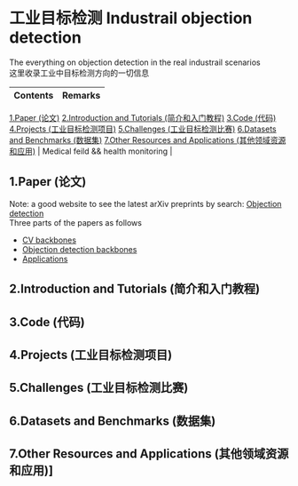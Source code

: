 # 工业目标检测 Industrail objection detection
The everything on objection detection in the real industrail scenarios  
这里收录工业中目标检测方向的一切信息  


| Contents | Remarks | 
|:-|:-|
[1.Paper (论文)](#1)
[2.Introduction and Tutorials (简介和入门教程)](#2)
[3.Code (代码)](#3)
[4.Projects (工业目标检测项目)](#4)
[5.Challenges (工业目标检测比赛)](#5)
[6.Datasets and Benchmarks (数据集)](#6)
[7.Other Resources and Applications (其他领域资源和应用)](#7) | Medical feild && health monitoring |

<h2 id="1">1.Paper (论文)</h2>  

Note: a good website to see the latest arXiv preprints by search: [Objection detection](http://arxitics.com/search?q=objection+detection)  
Three parts of the papers as follows  
* [CV backbones](https://github.com/JiachenKuang/Industrail_objection_detection/blob/master/paper/CV%20backbones.md)  
* [Objection detection backbones](https://github.com/JiachenKuang/Industrail_objection_detection/blob/master/paper/Objection%20detection%20backbones.md)
* [Applications](https://github.com/JiachenKuang/Industrail_objection_detection/blob/master/paper/Applications)  

<h2 id="2">2.Introduction and Tutorials (简介和入门教程)</h2>
<h2 id="3">3.Code (代码)</h2>
<h2 id="4">4.Projects (工业目标检测项目)</h2>
<h2 id="5">5.Challenges (工业目标检测比赛)</h2>
<h2 id="6">6.Datasets and Benchmarks (数据集)</h2>
<h2 id="7">7.Other Resources and Applications (其他领域资源和应用)]</h2>




